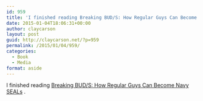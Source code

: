 ```yaml
---
id: 959
title: 'I finished reading Breaking BUD/S: How Regular Guys Can Become Navy SEALs'
date: 2015-01-04T18:06:31+00:00
author: claycarson
layout: post
guid: http://claycarson.net/?p=959
permalink: /2015/01/04/959/
categories:
  - Book
  - Media
format: aside
---
```

I finished reading [Breaking BUD/S: How Regular Guys Can Become Navy SEALs](http://amazon.com/exec/obidos/ASIN/B00AY59OS0/claycarson0c-20) .<!--more-->